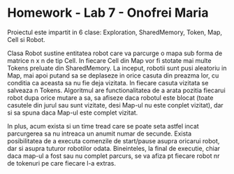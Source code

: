 # Homework - Lab 7 - Onofrei Maria

Proiectul este impartit in 6 clase: Exploration, SharedMemory, Token, Map, Cell si Robot.

Clasa Robot sustine entitatea robot care va parcurge o mapa sub forma de matrice n x n de tip Cell. In fiecare Cell din Map vor fi stotate mai multe Tokens preluate din SharedMemory. La inceput, robotii sunt pusi aleatoriu in Map, mai apoi putand sa se deplaseze in orice casuta din preazma lor, cu conditia ca aceasta sa nu fie deja vizitata. In fiecare casuta vizitata se salveaza n Tokens. Algoritmul are functionalitatea de a arata pozitia fiecarui robot dupa orice mutare a sa, sa afiseze daca robotul este blocat (toate casutele din jurul sau sunt vizitate, desi Map-ul nu este conplet vizitat), dar si sa spuna daca Map-ul este complet vizitat.

In plus, acum exista si un time tread care se poate seta astfel incat parcurgerea sa nu intreaca un anumit numar de secunde. Exista posibilitatea de a executa comenzile de start/pause asupra oricarui robot, dar si asupra tuturor robotilor odata. Bineinteles, la final de executie, chiar daca map-ul a fost sau nu complet parcurs, se va afiza pt fiecare robot nr de tokenuri pe care fiecare l-a extras. 
